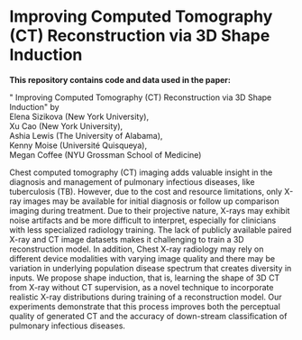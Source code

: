 #  Improving Computed Tomography (CT) Reconstruction via 3D Shape Induction

**This repository contains code and data used in the paper:**

" Improving Computed Tomography (CT) Reconstruction via 3D Shape Induction" by \
Elena Sizikova (New York University),  \
Xu Cao (New York University),  \
Ashia Lewis (The University of Alabama),  \
Kenny Moise (Université Quisqueya), \
Megan Coffee (NYU Grossman School of Medicine)

Chest computed tomography (CT) imaging adds valuable insight in the diagnosis and management of pulmonary infectious diseases, like tuberculosis (TB). However, due to the cost and resource limitations, only X-ray images may be available for initial diagnosis or follow up comparison imaging during treatment. Due to their projective nature, X-rays may exhibit noise artifacts and be more difficult to interpret, especially for clinicians with less specialized radiology training. The lack of publicly available paired X-ray and CT image datasets makes it challenging to train a 3D reconstruction model. In addition, Chest X-ray radiology may rely on different device modalities with varying image quality and there may be variation in underlying population disease spectrum that creates diversity in inputs. We propose shape induction, that is, learning the shape of 3D CT from X-ray without CT supervision, as a novel technique to incorporate realistic X-ray distributions during training of a reconstruction model. Our experiments demonstrate that this process improves both the perceptual quality of generated CT and the accuracy of down-stream classification of pulmonary infectious diseases.
